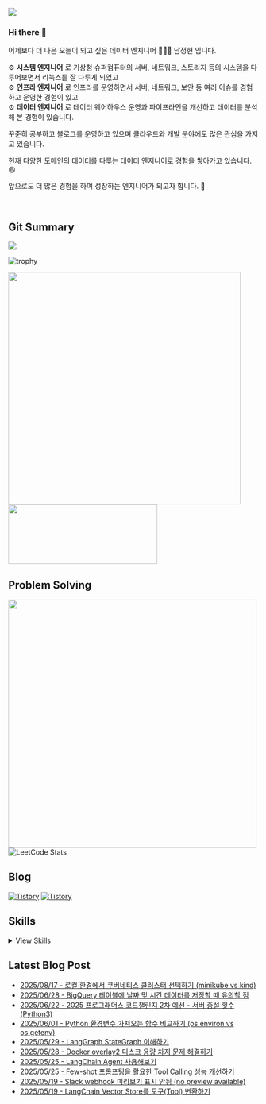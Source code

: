 ![](https://hits.seeyoufarm.com/api/count/incr/badge.svg?url=https%3A%2F%2Fgithub.com%2Fjaynamm%2Fhit-counter&count_bg=%23000000&title_bg=%23000000&icon=macys.svg&icon_color=%23FFFFFF&title=hits&edge_flat=false)

### Hi there 👋  
어제보다 더 나은 오늘이 되고 싶은 데이터 엔지니어 🧑🏻‍💻 남정현 입니다.  

⚙︎ **시스템 엔지니어** 로 기상청 슈퍼컴퓨터의 서버, 네트워크, 스토리지 등의 시스템을 다루어보면서 리눅스를 잘 다루게 되었고  
⚙︎ **인프라 엔지니어** 로 인프라를 운영하면서 서버, 네트워크, 보안 등 여러 이슈를 경험하고 운영한 경험이 있고  
⚙︎ **데이터 엔지니어** 로 데이터 웨어하우스 운영과 파이프라인을 개선하고 데이터를 분석해 본 경험이 있습니다.
  
꾸준히 공부하고 블로그를 운영하고 있으며 클라우드와 개발 분야에도 많은 관심을 가지고 있습니다.

현재 다양한 도메인의 데이터를 다루는 데이터 엔지니어로 경험을 쌓아가고 있습니다. 😆    

앞으로도 더 많은 경험을 하며 성장하는 엔지니어가 되고자 합니다. 👏   

<br>
  
Git Summary
---
![](http://github-profile-summary-cards.vercel.app/api/cards/profile-details?username=jaynamm&theme=zenburn)  
<!-- 
![](http://github-profile-summary-cards.vercel.app/api/cards/repos-per-language?username=jaynamm&theme=zenburn)
![](http://github-profile-summary-cards.vercel.app/api/cards/most-commit-language?username=jaynamm&theme=zenburn)  
![](http://github-profile-summary-cards.vercel.app/api/cards/stats?username=jaynamm&theme=zenburn) 
![](http://github-profile-summary-cards.vercel.app/api/cards/productive-time?username=jaynamm&theme=zenburn&utcOffset=8)
-->

![trophy](https://github-profile-trophy.vercel.app/?username=ryo-ma&theme=chalk&column=5)
  
<a href="https://github.com/devxb/gitanimals"><img src="https://render.gitanimals.org/farms/jaynamm" width="468"/></a>
<a href="https://github.com/devxb/gitanimals">
  <img
    src="https://render.gitanimals.org/lines/jaynamm?pet-id=600908537971297727"
    width="300"
    height="120"
  />
</a>
  
     
Problem Solving
---
<a href="https://solved.ac/profile/jaynam"><img width="500px" src="https://github-readme-solvedac-hyp3rflow.vercel.app/api/?handle=jaynam"></a>  
![LeetCode Stats](https://leetcard.jacoblin.cool/jaynam?theme=unicorn&font=Noto%20Sans&ext=heatmap)  
 
Blog
---
[![Tistory](https://img.shields.io/badge/(구)제이로그-000000.svg?style=for-the-badge&logo=Tistory&logoColor=white&width=300)](https://jaynamm.tistory.com/)
[![Tistory](https://img.shields.io/badge/제이로그-000000.svg?style=for-the-badge&logo=Tistory&logoColor=white&width=300)](https://iavlog.tistory.com/)

Skills
---

<details>
<summary>View Skills</summary>

* OS  
![Linux](https://img.shields.io/badge/Linux-FCC624.svg?&style=for-the-badge&logo=Linux&logoColor=white)
![CentOS](https://img.shields.io/badge/CentOS-262577.svg?&style=for-the-badge&logo=CentOS&logoColor=white)
![Ubuntu](https://img.shields.io/badge/Ubuntu-E95420.svg?&style=for-the-badge&logo=Ubuntu&logoColor=white)  

* Programming Language  
![Python](https://img.shields.io/badge/Python-3776AB.svg?&style=for-the-badge&logo=Python&logoColor=white)
![Numpy](https://img.shields.io/badge/Numpy-013243.svg?&style=for-the-badge&logo=Numpy&logoColor=white)
![Pandas](https://img.shields.io/badge/Pandas-150458.svg?&style=for-the-badge&logo=Pandas&logoColor=white)
![Polars](https://img.shields.io/badge/Polars-CD792C.svg?style=for-the-badge&logo=Polars&logoColor=white)  

* Database  
![Mysql](https://img.shields.io/badge/Mysql-4479A1.svg?&style=for-the-badge&logo=Mysql&logoColor=white)
![PostgreSQL](https://img.shields.io/badge/PostgreSQL-4169E1.svg?&style=for-the-badge&logo=PostgreSQL&logoColor=white)

* Web  
![Spring Boot](https://img.shields.io/badge/springboot-6DB33F.svg?&style=for-the-badge&logo=springboot&logoColor=white)
![React](https://img.shields.io/badge/react-61DAFB.svg?&style=for-the-badge&logo=react&logoColor=white)
![Django](https://img.shields.io/badge/Django-092E20.svg?&style=for-the-badge&logo=Django&logoColor=white)
![FastAPI](https://img.shields.io/badge/FastAPI-009688.svg?style=for-the-badge&logo=FastAPI&logoColor=white)
![Streamlit](https://img.shields.io/badge/Streamlit-FF4B4B.svg?style=for-the-badge&logo=Streamlit&logoColor=white)  

* Data Engineering  
![Apache Hadoop](https://img.shields.io/badge/Apache%20Hadoop-66CCFF.svg?style=for-the-badge&logo=Apache-Hadoop&logoColor=black)
![Apache Hive](https://img.shields.io/badge/Apache%20Hive-FDEE21.svg?style=for-the-badge&logo=Apache-Hive&logoColor=black)
![Presto](https://img.shields.io/badge/Presto-5890FF.svg?&style=for-the-badge&logo=Presto&logoColor=white)
![Airflow](https://img.shields.io/badge/Airflow-017CEE.svg?&style=for-the-badge&logo=Apache%20Airflow&logoColor=white)
![Spark](https://img.shields.io/badge/Spark-E25A1C.svg?&style=for-the-badge&logo=Apache%20Spark&logoColor=white)
![Trino](https://img.shields.io/badge/Trino-DD00A1.svg?style=for-the-badge&logo=Trino&logoColor=white)  

* Container Application  
![Docker](https://img.shields.io/badge/Docker-2496ED.svg?&style=for-the-badge&logo=Docker&logoColor=white)
![Kubernetes](https://img.shields.io/badge/Kubernetes-326CE5.svg?&style=for-the-badge&logo=Kubernetes&logoColor=white)

* Cloud Service  
![AWS](https://img.shields.io/badge/AWS-232F3E.svg?&style=for-the-badge&logo=Amazon%20AWS&logoColor=white)
![Google Cloud](https://img.shields.io/badge/Google%20Cloud-4285F4.svg?&style=for-the-badge&logo=Google%20Cloud&logoColor=white)  
  
* Collaboration tools  
![Slack](https://img.shields.io/badge/Slack-4A154B.svg?&style=for-the-badge&logo=Slack&logoColor=white)
![Jira](https://img.shields.io/badge/Jira-0052CC.svg?&style=for-the-badge&logo=Jira&logoColor=white)
![Confluence](https://img.shields.io/badge/Confluence-172B4D.svg?&style=for-the-badge&logo=Confluence&logoColor=white)  
</details>

Latest Blog Post
---
- [2025/08/17 - 로컬 환경에서 쿠버네티스 클러스터 선택하기 (minikube vs kind)](https://iavlog.tistory.com/entry/%EB%A1%9C%EC%BB%AC-%ED%99%98%EA%B2%BD%EC%97%90%EC%84%9C-%EC%BF%A0%EB%B2%84%EB%84%A4%ED%8B%B0%EC%8A%A4-%ED%81%B4%EB%9F%AC%EC%8A%A4%ED%84%B0-%EC%84%A0%ED%83%9D%ED%95%98%EA%B8%B0-minikube-vs-kind)
- [2025/06/28 - BigQuery 테이블에 날짜 및 시간 데이터를 저장할 때 유의할 점](https://iavlog.tistory.com/entry/BigQuery-%ED%85%8C%EC%9D%B4%EB%B8%94%EC%97%90-%EB%82%A0%EC%A7%9C-%EB%B0%8F-%EC%8B%9C%EA%B0%84-%EB%8D%B0%EC%9D%B4%ED%84%B0%EB%A5%BC-%EC%A0%80%EC%9E%A5%ED%95%A0-%EB%95%8C-%EC%9C%A0%EC%9D%98%ED%95%A0-%EC%A0%90)
- [2025/06/22 - 2025 프로그래머스 코드챌린지 2차 예선 - 서버 증설 횟수 (Python3)](https://iavlog.tistory.com/entry/2025-%ED%94%84%EB%A1%9C%EA%B7%B8%EB%9E%98%EB%A8%B8%EC%8A%A4-%EC%BD%94%EB%93%9C%EC%B1%8C%EB%A6%B0%EC%A7%80-2%EC%B0%A8-%EC%98%88%EC%84%A0-%EC%84%9C%EB%B2%84-%EC%A6%9D%EC%84%A4-%ED%9A%9F%EC%88%98-Python3)
- [2025/06/01 - Python 환경변수 가져오는 함수 비교하기 (os.environ vs os.getenv)](https://iavlog.tistory.com/entry/Python-%ED%99%98%EA%B2%BD%EB%B3%80%EC%88%98-%EA%B0%80%EC%A0%B8%EC%98%A4%EB%8A%94-%ED%95%A8%EC%88%98-%EB%B9%84%EA%B5%90%ED%95%98%EA%B8%B0-osenviron-vs-osgetenv)
- [2025/05/29 - LangGraph StateGraph 이해하기](https://iavlog.tistory.com/entry/LangGraph-StateGraph-%EC%9D%B4%ED%95%B4%ED%95%98%EA%B8%B0)
- [2025/05/28 - Docker overlay2 디스크 용량 차지 문제 해결하기](https://iavlog.tistory.com/entry/Docker-overlay2-%EB%94%94%EC%8A%A4%ED%81%AC-%EC%9A%A9%EB%9F%89-%EC%B0%A8%EC%A7%80-%EB%AC%B8%EC%A0%9C-%ED%95%B4%EA%B2%B0%ED%95%98%EA%B8%B0)
- [2025/05/25 - LangChain Agent 사용해보기](https://iavlog.tistory.com/entry/LangChain-Agent-%EC%82%AC%EC%9A%A9%ED%95%B4%EB%B3%B4%EA%B8%B0)
- [2025/05/25 - Few-shot 프롬프팅을 활요한 Tool Calling 성능 개선하기](https://iavlog.tistory.com/entry/Few-shot-%ED%94%84%EB%A1%AC%ED%94%84%ED%8C%85%EC%9D%84-%ED%99%9C%EC%9A%94%ED%95%9C-Tool-Calling-%EC%84%B1%EB%8A%A5-%EA%B0%9C%EC%84%A0%ED%95%98%EA%B8%B0)
- [2025/05/19 - Slack webhook 미리보기 표시 안됨 (no preview available)](https://iavlog.tistory.com/entry/Slack-webhook-%EB%AF%B8%EB%A6%AC%EB%B3%B4%EA%B8%B0-%EC%95%88%EB%B3%B4%EC%9E%84-no-preview-available)
- [2025/05/19 - LangChain Vector Store를 도구(Tool) 변환하기](https://iavlog.tistory.com/entry/LangChain-Vector-Store%EB%A5%BC-%EB%8F%84%EA%B5%ACTool-%EB%B3%80%ED%99%98%ED%95%98%EA%B8%B0)
